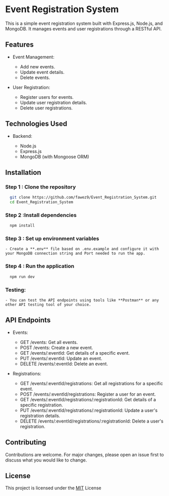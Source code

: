 
# Event Registration System

This is a simple event registration system built with Express.js, Node.js, and MongoDB. It manages events and user registrations through a RESTful API.



## Features

- Event Management:

    - Add new events.
    - Update event details.
    - Delete events.
- User Registration:

    - Register users for events.
    - Update user registration details.
    - Delete user registrations.


## Technologies Used

- Backend:

    - Node.js
    - Express.js
    - MongoDB (with Mongoose ORM)
## Installation

### Step 1 : Clone the repository

```bash
  git clone https://github.com/fawez9/Event_Registration_System.git
  cd Event_Registration_System
```

### Step 2 :Install dependencies

```bash
  npm install
```

### Step 3 : Set up environment variables

    - Create a **.env** file based on .env.example and configure it with your MongoDB connection string and Port needed to run the app.

### Step 4 : Run the application

```bash
  npm run dev
```

### Testing:

    - You can test the API endpoints using tools like **Postman** or any other API testing tool of your choice.



    
## API Endpoints
- Events:

    - GET /events: Get all events.
    - POST /events: Create a new event.
    - GET /events/:eventId: Get details of a specific event.
    - PUT /events/:eventId: Update an event.
    - DELETE /events/:eventId: Delete an event.

- Registrations:

    - GET /events/:eventId/registrations: Get all registrations for a specific event.
    - POST /events/:eventId/registrations: Register a user for an event.
    - GET /events/:eventId/registrations/:registrationId: Get details of a specific registration.
    - PUT /events/:eventId/registrations/:registrationId: Update a user's registration details.
    - DELETE /events/:eventId/registrations/:registrationId: Delete a user's registration.
## Contributing

Contributions are welcome. For major changes, please open an issue first to discuss what you would like to change.
## License

This project is licensed under the [MIT](https://choosealicense.com/licenses/mit/)
 License
